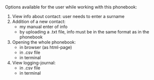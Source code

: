 Options available for the user while working with this phonebook:

1. View info about contact: user needs to enter a surname 
2. Addition of a new contact: 
    * my manual enter of info
    * by uploading a .txt file, info must be in the same format as in the phonebook
3. Opening the whole phonebook:
    * in browser (as html-page)
    * in .csv file
    * in terminal
4. View logging-journal:
    * in .csv file
    * in terminal
